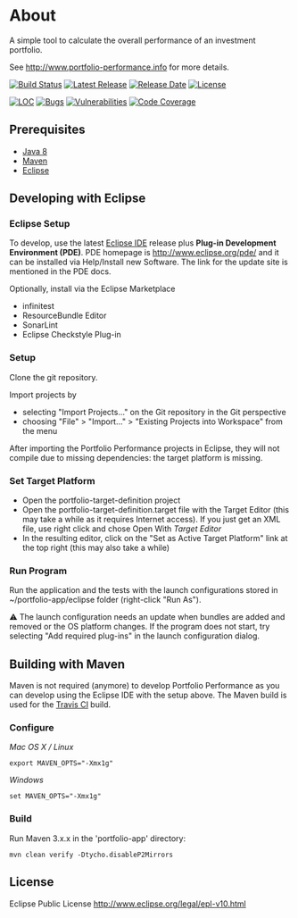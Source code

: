 # About

A simple tool to calculate the overall performance of an investment portfolio.

See http://www.portfolio-performance.info for more details.

[![Build Status](https://travis-ci.org/buchen/portfolio.svg?branch=master)](https://travis-ci.org/buchen/portfolio) [![Latest Release](https://img.shields.io/github/release/buchen/portfolio.svg)](https://github.com/buchen/portfolio/releases/latest) [![Release Date](https://img.shields.io/github/release-date/buchen/portfolio?color=blue)](https://github.com/buchen/portfolio/releases/latest) [![License](https://img.shields.io/github/license/buchen/portfolio.svg)](https://github.com/buchen/portfolio/blob/master/LICENSE)

[![LOC](https://sonarcloud.io/api/project_badges/measure?project=name.abuchen.portfolio%3Aportfolio-app&metric=ncloc)](https://sonarcloud.io/dashboard?id=name.abuchen.portfolio%3Aportfolio-app) [![Bugs](https://sonarcloud.io/api/project_badges/measure?project=name.abuchen.portfolio%3Aportfolio-app&metric=bugs)](https://sonarcloud.io/project/issues?id=name.abuchen.portfolio%3Aportfolio-app&resolved=false&types=BUG) [![Vulnerabilities](https://sonarcloud.io/api/project_badges/measure?project=name.abuchen.portfolio%3Aportfolio-app&metric=vulnerabilities)](https://sonarcloud.io/project/issues?id=name.abuchen.portfolio%3Aportfolio-app&resolved=false&types=VULNERABILITY) [![Code Coverage](https://sonarcloud.io/api/project_badges/measure?project=name.abuchen.portfolio%3Aportfolio-app&metric=coverage)](https://sonarcloud.io/component_measures?id=name.abuchen.portfolio%3Aportfolio-app&metric=Coverage)

## Prerequisites

* [Java 8](http://www.java.com)
* [Maven](http://maven.apache.org)
* [Eclipse](http://www.eclipse.org)

## Developing with Eclipse

### Eclipse Setup

To develop, use the latest [Eclipse IDE](http://eclipse.org/downloads/) release plus **Plug-in Development Environment (PDE)**. PDE homepage is http://www.eclipse.org/pde/ and it can be installed via Help/Install new Software. The link for the update site is mentioned in the PDE docs.

Optionally, install via the Eclipse Marketplace
* infinitest
* ResourceBundle Editor
* SonarLint
* Eclipse Checkstyle Plug-in

### Setup

Clone the git repository.

Import projects by
* selecting "Import Projects..." on the Git repository in the Git perspective
* choosing "File" > "Import..." > "Existing Projects into Workspace" from the menu

After importing the Portfolio Performance projects in Eclipse, they will not compile due to missing dependencies: the target platform is missing.

### Set Target Platform

* Open the portfolio-target-definition project
* Open the portfolio-target-definition.target file with the Target Editor (this may take a while as it requires Internet access). If you just get an XML file, use right click and chose Open With *Target Editor*
* In the resulting editor, click on the "Set as Active Target Platform" link at the top right (this may also take a while)

### Run Program

Run the application and the tests with the launch configurations stored in ~/portfolio-app/eclipse folder (right-click "Run As").

:warning: The launch configuration needs an update when bundles are added and removed or the OS platform changes. If the program does not start, try selecting "Add required plug-ins" in the launch configuration dialog.


## Building with Maven

Maven is not required (anymore) to develop Portfolio Performance as you can develop using the Eclipse IDE with the setup above. The Maven build is used for the [Travis CI](https://travis-ci.org/buchen/portfolio) build.

### Configure

*Mac OS X / Linux*
```
export MAVEN_OPTS="-Xmx1g"
```

*Windows*
```
set MAVEN_OPTS="-Xmx1g"
```

### Build

Run Maven 3.x.x in the 'portfolio-app' directory:

```
mvn clean verify -Dtycho.disableP2Mirrors
```

## License

Eclipse Public License
http://www.eclipse.org/legal/epl-v10.html
